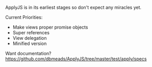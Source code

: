 ApplyJS is in its earliest stages so don't expect any miracles yet.

Current Priorities:

- Make views proper promise objects
- Super references
- View delegation
- Minified version

Want documentation? https://github.com/dbmeads/ApplyJS/tree/master/test/apply/specs
